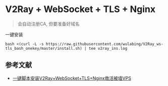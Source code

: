 # V2Ray + WebSocket + TLS + Nginx

> 会自动注册CA, 但要准备好域名

一键安装
```
bash <(curl -L -s https://raw.githubusercontent.com/wulabing/V2Ray_ws-tls_bash_onekey/master/install.sh) | tee v2ray_ins.log
```

## 参考文献
* [一键脚本安装V2Ray+WebSocket+TLS+Nginx救活被墙VPS](https://doubibackup.com/v2ray-ws-tls-nginx-script.html)